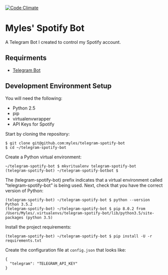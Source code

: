 [![Code Climate](https://codeclimate.com/github/myles/telegram-myles-bot/badges/gpa.svg)](https://codeclimate.com/github/myles/telegram-spotify-bot)

# Myles' Spotify Bot

A Telegram Bot I created to control my Spotify account.

## Requirments

* [Telegram Bot](https://core.telegram.org/bots#3-how-do-i-create-a-bot)

## Development Environment Setup

You will need the following:

* Python 2.5
* pip
* virtualenvwrapper
* API Keys for Spotify

Start by cloning the repository:

```
$ git clone git@github.com:myles/telegram-spotify-bot
$ cd ~/telegram-spotify-bot
```

Create a Python virtual environment:

```
~/telegram-spotify-bot $ mkvritualenv telegram-spotify-bot
(telegram-spotify-bot) ~/telegram-spotify-botbot $
```

The (telegram-spotify-bot) prefix indicates that a virtual environment called
"telegram-spotify-bot" is being used. Next, check that you have the correct
version of Python:

```
(telegram-spotify-bot) ~/telegram-spotify-bot $ python --version
Python 3.5.2
(telegram-spotify-bot) ~/telegram-spotify-bot $ pip 8.0.2 from /Users/Myles/.virtualenvs/telegram-spotify-bot/lib/python3.5/site-packages (python 3.5)
```

Install the project requirements:

```
(telegram-spotify-bot) ~/telegram-spotify-bot $ pip install -U -r requirements.txt
```

Create the configuration file at `config.json` that looks like:

```
{
  "telegram": "TELEGRAM_API_KEY"
}
```


